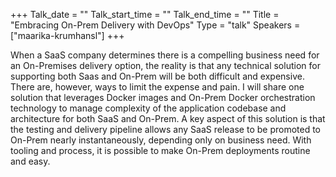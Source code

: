 +++
Talk_date = ""
Talk_start_time = ""
Talk_end_time = ""
Title = "Embracing On-Prem Delivery with DevOps"
Type = "talk"
Speakers = ["maarika-krumhansl"]
+++

When a SaaS company determines there is a compelling business need for an On-Premises delivery option, the reality is that any technical solution for supporting both Saas and On-Prem will be both difficult and expensive. There are, however, ways to limit the expense and pain. I will share one solution that leverages Docker images and On-Prem Docker orchestration technology to manage complexity of the application codebase and architecture for both SaaS and On-Prem. A key aspect of this solution is that the testing and delivery pipeline allows any SaaS release to be promoted to On-Prem nearly instantaneously, depending only on business need. With tooling and process, it is possible to make On-Prem deployments routine and easy.
